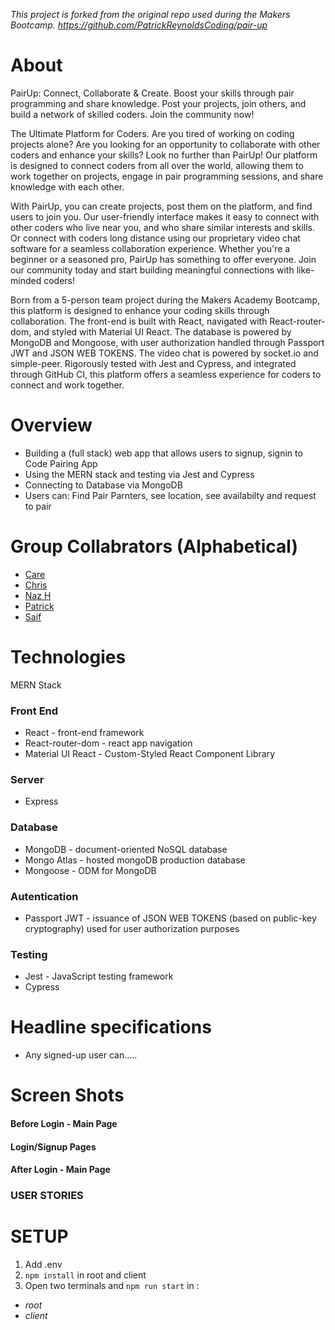 *This project is forked from the original repo used during the Makers Bootcamp. https://github.com/PatrickReynoldsCoding/pair-up*

# About
PairUp: Connect, Collaborate & Create. Boost your skills through pair programming and share knowledge. Post your projects, join others, and build a network of skilled coders. Join the community now!


The Ultimate Platform for Coders. Are you tired of working on coding projects alone? Are you looking for an opportunity to collaborate with other coders and enhance your skills? Look no further than PairUp! Our platform is designed to connect coders from all over the world, allowing them to work together on projects, engage in pair programming sessions, and share knowledge with each other.

With PairUp, you can create projects, post them on the platform, and find users to join you. Our user-friendly interface makes it easy to connect with other coders who live near you, and who share similar interests and skills. Or connect with coders long distance using our proprietary video chat software for a seamless collaboration experience. Whether you're a beginner or a seasoned pro, PairUp has something to offer everyone. Join our community today and start building meaningful connections with like-minded coders!

Born from a 5-person team project during the Makers Academy Bootcamp, this platform is designed to enhance your coding skills through collaboration. The front-end is built with React, navigated with React-router-dom, and styled with Material UI React. The database is powered by MongoDB and Mongoose, with user authorization handled through Passport JWT and JSON WEB TOKENS. The video chat is powered by socket.io and simple-peer. Rigorously tested with Jest and Cypress, and integrated through GitHub CI, this platform offers a seamless experience for coders to connect and work together.


# Overview
- Building a (full stack) web app that allows users to signup, signin to Code Pairing App 
- Using the MERN stack and testing via Jest and Cypress 
- Connecting to Database via MongoDB
- Users can: Find Pair Parnters, see location, see availabilty and request to pair 

# Group Collabrators (Alphabetical)

- [Care](https://github.com/clarebudds)
- [Chris](https://github.com/brownc2)
- [Naz H](https://github.com/nazhudha)
- [Patrick](https://github.com/PatrickReynoldsCoding)
- [Saif](https://github.com/shsn1990s)


# Technologies
MERN Stack

### Front End
- React - front-end framework
- React-router-dom - react app navigation
- Material UI React - Custom-Styled React Component Library

### Server
- Express

### Database
- MongoDB - document-oriented NoSQL database
- Mongo Atlas - hosted mongoDB production database
- Mongoose - ODM for MongoDB

### Autentication
- Passport JWT - issuance of JSON WEB TOKENS (based on public-key cryptography) used for user authorization purposes

### Testing
- Jest - JavaScript testing framework
- Cypress


# Headline specifications

* Any signed-up user can.....

# Screen Shots
#### Before Login - Main Page

 
#### Login/Signup Pages


#### After Login - Main Page

### USER STORIES


# SETUP
1. Add .env
2. `npm install` in root and client
3. Open two terminals and `npm run start` in :
 - *root*
 - *client*
